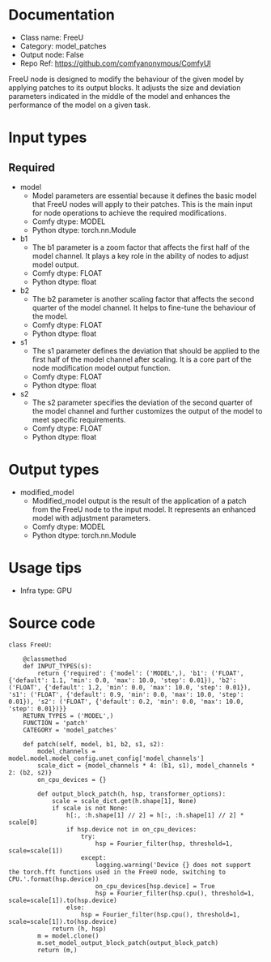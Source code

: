 # Documentation
- Class name: FreeU
- Category: model_patches
- Output node: False
- Repo Ref: https://github.com/comfyanonymous/ComfyUI

FreeU node is designed to modify the behaviour of the given model by applying patches to its output blocks. It adjusts the size and deviation parameters indicated in the middle of the model and enhances the performance of the model on a given task.

# Input types
## Required
- model
    - Model parameters are essential because it defines the basic model that FreeU nodes will apply to their patches. This is the main input for node operations to achieve the required modifications.
    - Comfy dtype: MODEL
    - Python dtype: torch.nn.Module
- b1
    - The b1 parameter is a zoom factor that affects the first half of the model channel. It plays a key role in the ability of nodes to adjust model output.
    - Comfy dtype: FLOAT
    - Python dtype: float
- b2
    - The b2 parameter is another scaling factor that affects the second quarter of the model channel. It helps to fine-tune the behaviour of the model.
    - Comfy dtype: FLOAT
    - Python dtype: float
- s1
    - The s1 parameter defines the deviation that should be applied to the first half of the model channel after scaling. It is a core part of the node modification model output function.
    - Comfy dtype: FLOAT
    - Python dtype: float
- s2
    - The s2 parameter specifies the deviation of the second quarter of the model channel and further customizes the output of the model to meet specific requirements.
    - Comfy dtype: FLOAT
    - Python dtype: float

# Output types
- modified_model
    - Modified_model output is the result of the application of a patch from the FreeU node to the input model. It represents an enhanced model with adjustment parameters.
    - Comfy dtype: MODEL
    - Python dtype: torch.nn.Module

# Usage tips
- Infra type: GPU

# Source code
```
class FreeU:

    @classmethod
    def INPUT_TYPES(s):
        return {'required': {'model': ('MODEL',), 'b1': ('FLOAT', {'default': 1.1, 'min': 0.0, 'max': 10.0, 'step': 0.01}), 'b2': ('FLOAT', {'default': 1.2, 'min': 0.0, 'max': 10.0, 'step': 0.01}), 's1': ('FLOAT', {'default': 0.9, 'min': 0.0, 'max': 10.0, 'step': 0.01}), 's2': ('FLOAT', {'default': 0.2, 'min': 0.0, 'max': 10.0, 'step': 0.01})}}
    RETURN_TYPES = ('MODEL',)
    FUNCTION = 'patch'
    CATEGORY = 'model_patches'

    def patch(self, model, b1, b2, s1, s2):
        model_channels = model.model.model_config.unet_config['model_channels']
        scale_dict = {model_channels * 4: (b1, s1), model_channels * 2: (b2, s2)}
        on_cpu_devices = {}

        def output_block_patch(h, hsp, transformer_options):
            scale = scale_dict.get(h.shape[1], None)
            if scale is not None:
                h[:, :h.shape[1] // 2] = h[:, :h.shape[1] // 2] * scale[0]
                if hsp.device not in on_cpu_devices:
                    try:
                        hsp = Fourier_filter(hsp, threshold=1, scale=scale[1])
                    except:
                        logging.warning('Device {} does not support the torch.fft functions used in the FreeU node, switching to CPU.'.format(hsp.device))
                        on_cpu_devices[hsp.device] = True
                        hsp = Fourier_filter(hsp.cpu(), threshold=1, scale=scale[1]).to(hsp.device)
                else:
                    hsp = Fourier_filter(hsp.cpu(), threshold=1, scale=scale[1]).to(hsp.device)
            return (h, hsp)
        m = model.clone()
        m.set_model_output_block_patch(output_block_patch)
        return (m,)
```
